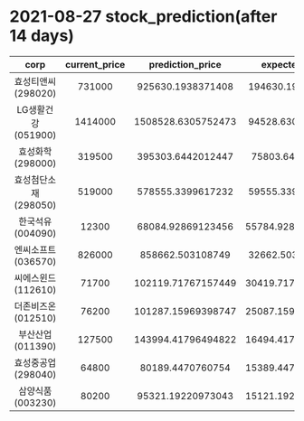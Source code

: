 # 2021-08-27 stock_prediction(after 14 days)

|   corp   |   current_price   |   prediction_price   |   expected_profit   |
|:--------:|:-----------------:|:--------------------:|:-------------------:|
|효성티앤씨(298020)|731000|925630.1938371408|194630.1938371408|
|LG생활건강(051900)|1414000|1508528.6305752473|94528.63057524734|
|효성화학(298000)|319500|395303.6442012447|75803.6442012447|
|효성첨단소재(298050)|519000|578555.3399617232|59555.33996172319|
|한국석유(004090)|12300|68084.92869123456|55784.928691234556|
|엔씨소프트(036570)|826000|858662.503108749|32662.50310874905|
|씨에스윈드(112610)|71700|102119.71767157449|30419.717671574486|
|더존비즈온(012510)|76200|101287.15969398747|25087.159693987473|
|부산산업(011390)|127500|143994.41796494822|16494.417964948225|
|효성중공업(298040)|64800|80189.4470760754|15389.447076075405|
|삼양식품(003230)|80200|95321.19220973043|15121.192209730434|
